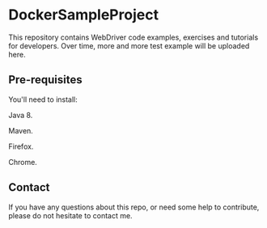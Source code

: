 # DockerSampleProject

This repository contains WebDriver code examples, exercises and tutorials for developers. Over time, more and more test example will be uploaded here.

## Pre-requisites

You'll need to install:

Java 8.

Maven.

Firefox.

Chrome.

## Contact

If you have any questions about this repo, or need some help to contribute, please do not hesitate to contact me.
